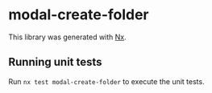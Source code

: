 # modal-create-folder

This library was generated with [Nx](https://nx.dev).

## Running unit tests

Run `nx test modal-create-folder` to execute the unit tests.

